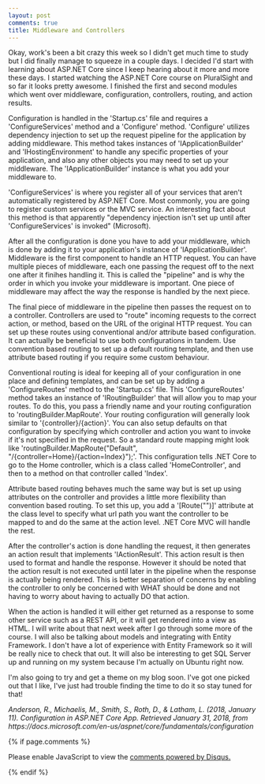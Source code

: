 ```yaml
---
layout: post
comments: true
title: Middleware and Controllers
---
```


Okay, work's been a bit crazy this week so I didn't get much time to study but I did finally manage to squeeze in a couple days. I decided I'd start with learning about ASP.NET Core since I keep hearing about it more and more these days. I started watching the ASP.NET Core course on PluralSight and so far it looks pretty awesome. I finished the first and second modules which went over middleware, configuration, controllers, routing, and action results. 

Configuration is handled in the 'Startup.cs' file and requires a 'ConfigureServices' method and a 'Configure' method. 
'Configure' utilizes dependency injection to set up the request pipeline for the application by adding middleware. This method takes instances of 'IApplicationBuilder' and 'IHostingEnvironment' to handle any specific properties of your application, and also any other objects you may need to set up your middleware. The 'IApplicationBuilder' instance is what you add your middleware to.

'ConfigureServices' is where you register all of your services that aren't automatically registered by ASP.NET Core. Most commonly, you are going to register custom services or the MVC service. An interesting fact about this method is that apparently "dependency injection isn't set up until after 'ConfigureServices' is invoked" (Microsoft).

After all the configuration is done you have to add your middleware, which is done by adding it to your application's instance of 'IApplicationBuilder'. Middleware is the first component to handle an HTTP request. You can have multiple pieces of middleware, each one passing the request off to the next one after it finihes handling it. This is called the "pipeline" and is why the order in which you invoke your middleware is important. One piece of middleware may affect the way the response is handled by the next piece.

The final piece of middleware in the pipeline then passes the request on to a controller. Controllers are used to "route" incoming requests to the correct action, or method, based on the URL of the original HTTP request. You can set up these routes using conventional and/or attribute based configuration. It can actually be beneficial to use both configurations in tandem. Use convention based routing to set up a default routing template, and then use attribute based routing if you require some custom behaviour.

Conventional routing is ideal for keeping all of your configuration in one place and defining templates, and can be set up by adding a 'ConfigureRoutes' method to the 'Startup.cs' file. This 'ConfigureRoutes' method takes an instance of 'IRoutingBuilder' that will allow you to map your routes. To do this, you pass a friendly name and your routing configuration to 'routingBuilder.MapRoute'. Your routing configuration will generally look similar to '{controller}/{action}'. You can also setup defaults on that configuration by specifying which controller and action you want to invoke if it's not specified in the request. So a standard route mapping might look like 'routingBuilder.MapRoute("Default", "/{controller=Home}/{action=Index}");'. This configuration tells .NET Core to go to the Home controller, which is a class called 'HomeController', and then to a method on that controller called 'Index'.

Attribute based routing behaves much the same way but is set up using attributes on the controller and provides a little more flexibility than convention based routing. To set this up, you add a '[Route("")]' attribute at the class level to specify what url path you want the controller to be mapped to and do the same at the action level. .NET Core MVC will handle the rest.

After the controller's action is done handling the request, it then generates an action result that implements 'IActionResult'. This action result is then used to format and handle the response. However it should be noted that the action result is not executed until later in the pipeline when the response is actually being rendered. This is better separation of concerns by enabling the controller to only be concerned with WHAT should be done and not having to worry about having to actually DO that action.

When the action is handled it will either get returned as a response to some other service such as a REST API, or it will get rendered into a view as HTML. I will write about that next week after I go through some more of the course. I will also be talking about models and integrating with Entity Framework. I don't have a lot of experience with Entity Framework so it will be really nice to check that out. It will also be interesting to get SQL Server up and running on my system because I'm actually on Ubuntu right now. 

I'm also going to try and get a theme on my blog soon. I've got one picked out that I like, I've just had trouble finding the time to do it so stay tuned for that!

<cite>
Anderson, R., Michaelis, M., Smith, S., Roth, D., & Latham, L. (2018, January 11). Configuration in ASP.NET Core App. Retrieved January 31, 2018, from https://docs.microsoft.com/en-us/aspnet/core/fundamentals/configuration
</cite>

{% if page.comments %}
<div id="disqus_thread"></div>
<script>

/**
*  RECOMMENDED CONFIGURATION VARIABLES: EDIT AND UNCOMMENT THE SECTION BELOW TO INSERT DYNAMIC VALUES FROM YOUR PLATFORM OR CMS.
*  LEARN WHY DEFINING THESE VARIABLES IS IMPORTANT: https://disqus.com/admin/universalcode/#configuration-variables*/

var disqus_config = function () {
this.page.url = {{ page.url }};  // Replace PAGE_URL with your page's canonical URL variable
this.page.identifier = {{ page.id }}; // Replace PAGE_IDENTIFIER with your page's unique identifier variable
};

(function() { // DON'T EDIT BELOW THIS LINE
var d = document, s = d.createElement('script');
s.src = 'https://candace-williford.disqus.com/embed.js';
s.setAttribute('data-timestamp', +new Date());
(d.head || d.body).appendChild(s);
})();
</script>
<noscript>Please enable JavaScript to view the <a href="https://disqus.com/?ref_noscript">comments powered by Disqus.</a></noscript>
                            
{% endif %}
